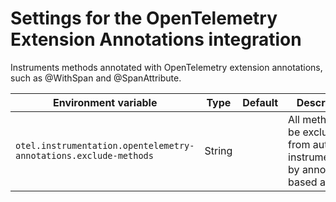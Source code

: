 # Settings for the OpenTelemetry Extension Annotations integration

Instruments methods annotated with OpenTelemetry extension annotations, such as @WithSpan and
@SpanAttribute.

| Environment variable                                             | Type   | Default | Description                                                                       |
| ---------------------------------------------------------------- | ------ | ------- | --------------------------------------------------------------------------------- |
| `otel.instrumentation.opentelemetry-annotations.exclude-methods` | String |         | All methods to be excluded from auto-instrumentation by annotation-based advices. |
